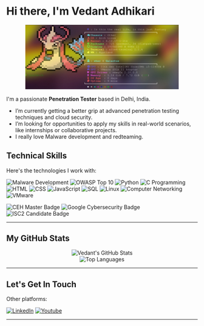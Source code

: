 # Hi there, I'm Vedant Adhikari

<p align="center">
  <img src="https://github.com/Officerwasu/Officerwasu/blob/main/Image.jpg" alt="Banner" width="80%"/>
</p>

I'm a passionate **Penetration Tester** based in Delhi, India.

* I’m currently getting a better grip at advanced penetration testing techniques and cloud security.
* I’m looking for opportunities to apply my skills in real-world scenarios, like internships or collaborative projects.
* I really love Malware development and redteaming.

## Technical Skills 

Here's the technologies I work with:

<p align="left">
  <img src="https://img.shields.io/badge/Malware_Dev-red" alt="Malware Development"/>
  <img src="https://img.shields.io/badge/OWASP-Top%2010-blue?style=flat-square" alt="OWASP Top 10"/>
  


  <img src="https://img.shields.io/badge/Python-3776AB?style=flat-square&logo=python&logoColor=white" alt="Python"/>
  <img src="https://img.shields.io/badge/C%20Programming-A8B9CC?style=flat-square&logo=c&logoColor=black" alt="C Programming"/>
  <img src="https://img.shields.io/badge/HTML5-E34F26?style=flat-square&logo=html5&logoColor=white" alt="HTML"/>
  <img src="https://img.shields.io/badge/CSS3-1572B6?style=flat-square&logo=css3&logoColor=white" alt="CSS"/>
  <img src="https://img.shields.io/badge/JavaScript-F7DF1E?style=flat-square&logo=javascript&logoColor=black" alt="JavaScript"/>
  <img src="https://img.shields.io/badge/SQL-4479A1?style=flat-square&logo=postgresql&logoColor=white" alt="SQL"/> <img src="https://img.shields.io/badge/Linux-FCC624?style=flat-square&logo=linux&logoColor=black" alt="Linux"/>
  <img src="https://img.shields.io/badge/Networking-grey?style=flat-square" alt="Computer Networking"/> <img src="https://img.shields.io/badge/VMware-6C757D?style=flat-square&logo=vmware&logoColor=white" alt="VMware"/>
</p>

<p align="left">
  <img src="https://img.shields.io/badge/CEH(Master)-blue?style=for-the-badge&logo=eccouncil&logoColor=white" alt="CEH Master Badge"/>
  <img src="https://img.shields.io/badge/Google_Cybersecurity-blue?style=for-the-badge&logo=googlecloud&logoColor=white" alt="Google Cybersecurity Badge"/>
  <img src="https://img.shields.io/badge/ISC2_Candidate-blue?style=for-the-badge&logo=isc2&logoColor=white" alt="ISC2 Candidate Badge"/>
</p>

---

## My GitHub Stats

<p align="center">
  <img src="https://github-readme-stats.vercel.app/api?username=Officerwasu&show_icons=true&theme=radical&rank_icon=github" alt="Vedant's GitHub Stats"/>
  <br/>
  <img src="https://github-readme-stats.vercel.app/api/top-langs/?username=Officerwasu&layout=compact&theme=radical" alt="Top Languages"/>
</p>

---

## Let's Get In Touch

Other platforms:

<p align="left">
<a href="https://www.linkedin.com/in/officerwasu/" target="_blank"><img src="https://img.shields.io/badge/LinkedIn-0077B5?style=for-the-badge&logo=linkedin&logoColor=white" alt="LinkedIn"/></a>
<a href="https://www.youtube.com/@vaziiking" target="_blank"><img src="https://img.shields.io/badge/Youtube-red" alt ="Youtube"></a>
</p>

---

<!--
**Officerwasu/Officerwasu** is a ✨ _special_ ✨ repository because its `README.md` (this file) appears on your GitHub profile.

Here are some ideas to get you started:

- 🔭 I’m currently working on ...
- 🌱 I’m currently learning ...
- 👯 I’m looking to collaborate on ...
- 🤔 I’m looking for help with ...
- 💬 Ask me about ...
- 📫 How to reach me: ...
- 😄 Pronouns: ...
- ⚡ Fun fact: ...
-->
